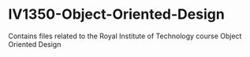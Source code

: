 # IV1350-Object-Oriented-Design
Contains files related to the Royal Institute of Technology course Object Oriented Design
